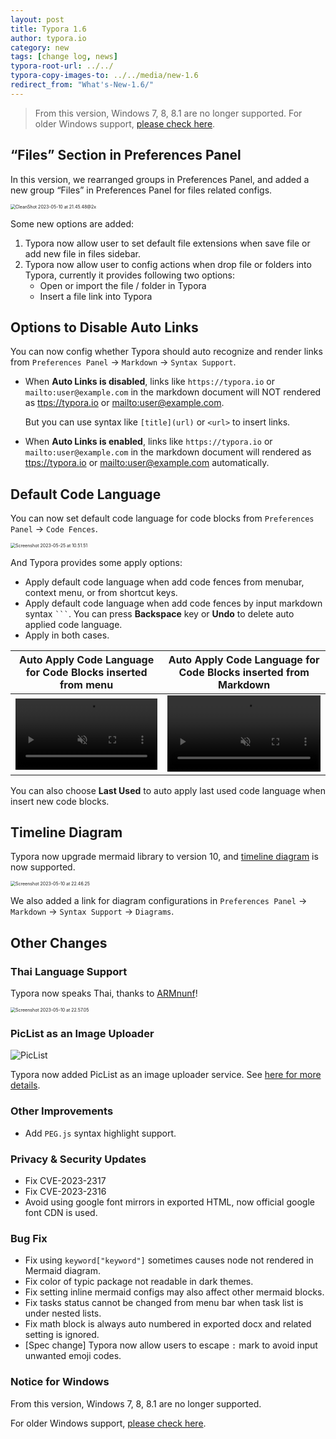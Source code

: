 ```yaml
---
layout: post
title: Typora 1.6
author: typora.io
category: new
tags: [change log, news]
typora-root-url: ../../
typora-copy-images-to: ../../media/new-1.6
redirect_from: "What's-New-1.6/"
---
```


> From this version, Windows 7, 8, 8.1 are no longer supported. For older Windows support, [please check here](/Older-Windows-Support/).



## “Files” Section in Preferences Panel

In this version, we rearranged groups in Preferences Panel, and added a new group “Files” in Preferences Panel for files related configs.

<img src="/media/new-1.6/new-preferences.png" alt="CleanShot 2023-05-10 at 21.45.48@2x" style="zoom:50%;" />

Some new options are added:

1. Typora now allow user to set default file extensions when save file or add new file in files sidebar.
2. Typora now allow user to config actions when drop file or folders into Typora, currently it provides following two options: 
   - Open or import the file / folder in Typora
   - Insert a file link into Typora

## Options to Disable Auto Links

You can now config whether Typora should auto recognize and render links from `Preferences Panel` → `Markdown` → `Syntax Support`.

- When **Auto Links is disabled**, links like `https://typora.io` or `mailto:user@example.com` in the markdown document will NOT rendered as <ttps://typora.io> or <mailto:user@example.com>. 

  But you can use syntax like `[title](url)` or `<url>` to insert links.

- When **Auto Links is enabled**, links like `https://typora.io` or `mailto:user@example.com` in the markdown document will rendered as <ttps://typora.io> or <mailto:user@example.com> automatically.

##  Default Code Language

You can now set default code language for code blocks from `Preferences Panel` → `Code Fences`.

<img src="/media/code/default-lang.png" alt="Screenshot 2023-05-25 at 10.51.51" style="zoom:50%;" />

And Typora provides some apply options:

- Apply default code language when add code fences from menubar, context menu, or from shortcut keys.
- Apply default code language when add code fences by input markdown syntax <code>```</code>. You can press **Backspace** key or **Undo** to delete auto applied code language.
- Apply in both cases.

| Auto Apply Code Language for Code Blocks inserted from menu  | Auto Apply Code Language for Code Blocks inserted from Markdown |
| ------------------------------------------------------------ | ------------------------------------------------------------ |
| <video src="/media/new-1.6/menu.mp4" style="width: 100%;" autoplay muted="muted" loop></video> | <video src="/media/new-1.6/code.mp4" style="width: 100%;" autoplay  muted="muted" loop></video> |

You can also choose **Last Used** to auto apply last used code language when insert new code blocks.

## Timeline Diagram

Typora now upgrade mermaid library to version 10, and [timeline diagram](https://mermaid.js.org/syntax/timeline.html) is now supported.

<img src="/media/new-1.6/Screenshot 2023-05-10 at 22.46.25.png" alt="Screenshot 2023-05-10 at 22.46.25" style="zoom:50%;" />

We also added a link for diagram configurations in `Preferences Panel` → `Markdown` → `Syntax Support` → `Diagrams`.

## Other Changes

### Thai Language Support

Typora now speaks Thai, thanks to [ARMnunf](https://github.com/ARMnunf)!

<img src="/media/new-1.6/Screenshot 2023-05-10 at 22.57.05.png" alt="Screenshot 2023-05-10 at 22.57.05" style="zoom:50%;" />

### PicList as an Image Uploader

![PicList ](/media/new-1.6/piclist.png)

Typora now added PicList as an image uploader service. See [here for more details](/Upload-Image/#piclist-chinese-language-only).

### Other Improvements

- Add `PEG.js` syntax highlight support.

### Privacy & Security Updates

- Fix CVE-2023-2317
- Fix CVE-2023-2316
- Avoid using google font mirrors in exported HTML, now official google font CDN is used.

### Bug Fix

- Fix using `keyword["keyword"]` sometimes causes node not rendered in Mermaid diagram.
- Fix color of typic package not readable in dark themes.
- Fix setting inline mermaid configs may also affect other mermaid blocks.
- Fix tasks status cannot be changed from menu bar when task list is under nested lists.
- Fix math block is always auto numbered in exported docx and related setting is ignored.
- [Spec change] Typora now allow users to escape `:` mark to avoid input unwanted emoji codes.

### Notice for Windows

From this version, Windows 7, 8, 8.1 are no longer supported. 

For older Windows support, [please check here](/Older-Windows-Support/).
